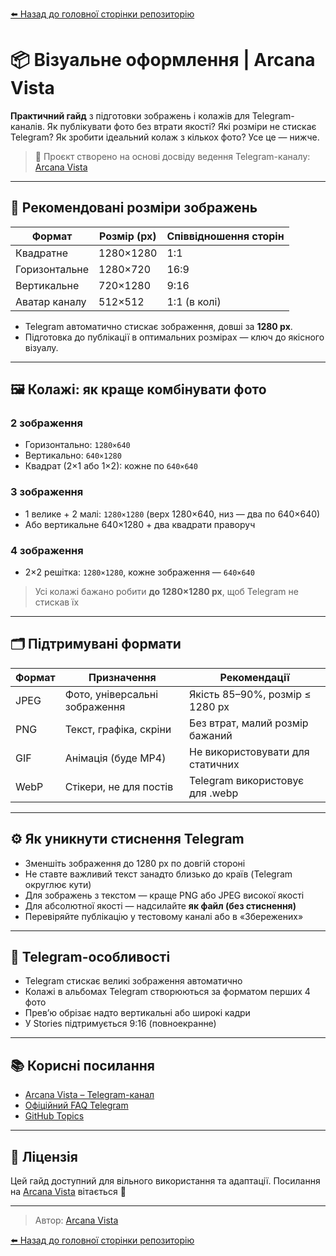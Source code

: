 [⬅️ Назад до головної сторінки репозиторію](https://github.com/ArcanaVista/Telegram-Lab)

<!--
Title: Візуальне оформлення Telegram-каналів
Description: Гайд по створенню зображень та колажів для Telegram: правильні розміри, співвідношення сторін, формати JPEG/PNG, уникнення стиснення, адаптація для мобільних і десктоп-платформ.
Author: Arcana Vista
URL: https://t.me/+OU1lpTQbSpA3OTdi
-->

# 📦 Візуальне оформлення | Arcana Vista

**Практичний гайд** з підготовки зображень і колажів для Telegram-каналів. Як публікувати фото без втрати якості? Які розміри не стискає Telegram? Як зробити ідеальний колаж з кількох фото? Усе це — нижче.

> 📣 Проєкт створено на основі досвіду ведення Telegram-каналу: [Arcana Vista](https://t.me/+OU1lpTQbSpA3OTdi)

---

## 📐 Рекомендовані розміри зображень

| Формат         | Розмір (px)       | Співвідношення сторін |
|----------------|------------------|------------------------|
| Квадратне      | 1280×1280        | 1:1                    |
| Горизонтальне  | 1280×720         | 16:9                   |
| Вертикальне    | 720×1280         | 9:16                   |
| Аватар каналу  | 512×512          | 1:1 (в колі)           |

- Telegram автоматично стискає зображення, довші за **1280 px**.
- Підготовка до публікації в оптимальних розмірах — ключ до якісного візуалу.

---

## 🖼 Колажі: як краще комбінувати фото

### 2 зображення
- Горизонтально: `1280×640`
- Вертикально: `640×1280`
- Квадрат (2×1 або 1×2): кожне по `640×640`

### 3 зображення
- 1 велике + 2 малі: `1280×1280` (верх 1280×640, низ — два по 640×640)
- Або вертикальне 640×1280 + два квадрати праворуч

### 4 зображення
- 2×2 решітка: `1280×1280`, кожне зображення — `640×640`

> Усі колажі бажано робити **до 1280×1280 px**, щоб Telegram не стискав їх

---

## 🗂 Підтримувані формати

| Формат | Призначення                  | Рекомендації                        |
|--------|------------------------------|-------------------------------------|
| JPEG   | Фото, універсальні зображення| Якість 85–90%, розмір ≤ 1280 px     |
| PNG    | Текст, графіка, скріни       | Без втрат, малий розмір бажаний     |
| GIF    | Анімація (буде MP4)          | Не використовувати для статичних    |
| WebP   | Стікери, не для постів       | Telegram використовує для .webp     |

---

## ⚙️ Як уникнути стиснення Telegram

- Зменшіть зображення до 1280 px по довгій стороні
- Не ставте важливий текст занадто близько до країв (Telegram округлює кути)
- Для зображень з текстом — краще PNG або JPEG високої якості
- Для абсолютної якості — надсилайте **як файл (без стиснення)**
- Перевіряйте публікацію у тестовому каналі або в «Збережених»

---

## 📌 Telegram-особливості

- Telegram стискає великі зображення автоматично
- Колажі в альбомах Telegram створюються за форматом перших 4 фото
- Прев’ю обрізає надто вертикальні або широкі кадри
- У Stories підтримується 9:16 (повноекранне)

---

## 📚 Корисні посилання

- [Arcana Vista – Telegram-канал](https://t.me/+OU1lpTQbSpA3OTdi)
- [Офіційний FAQ Telegram](https://telegram.org/faq)
- [GitHub Topics](https://github.com/topics/telegram)

---

## 📝 Ліцензія

Цей гайд доступний для вільного використання та адаптації. Посилання на [Arcana Vista](https://t.me/+OU1lpTQbSpA3OTdi) вітається 🤍

---

> Автор: [Arcana Vista](https://t.me/+OU1lpTQbSpA3OTdi)

[⬅️ Назад до головної сторінки репозиторію](https://github.com/ArcanaVista/Telegram-Lab)
